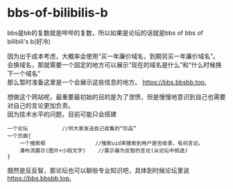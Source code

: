 # bbs-of-bilibilis-b
bbs是bb的复数就是哔哔的复数，所以如果是论坛的话就是bbs of bbs of bilibili's b(好冷)

因为出于成本考虑，大概率会使用“买一年廉价域名，到期另买一年廉价域名”。  
会换域名，那就需要一个固定的地方可以展示“现在的域名是什么”和“什么时候换下一个域名”  
那么暂时准备这里是一个会展示这些信息的地方。
<https://bbs.bbsbb.top.>
        
想做这个网站呢，最重要最初始的目的是为了泄愤，但是慢慢地意识到自己也需要对自己的言论更加负责。  
因为技术水平的问题，目前可能只会搭建  
```key
一个论坛           //供大家发送自己收集的“珍品”  
一个页面{  
    一个搜索框                //搜索uid来搜索到用户是否收录，有何言论。  
    瀑布流展示(图片+小段文字)    //展示最为反智的言论(从论坛中挑选)
}
```
        
既然是反反智，那论坛也可以聊些专业知识吧，具体到时候论坛里说
<https://bbs.bbsbb.top.>
